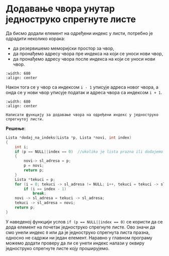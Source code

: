# Додавање чвора унутар једноструко спрегнуте листе

Да бисмо додали елемент на одређени индекс у листи, потребно је одрадити неколико корака:
- да резервишемо меморијски простор за чвор,
- да пронађемо адресу чвора пре индекса на који се уноси нови чвор,
- да пронађемо адресу чвора после индекса на који се уноси нови чвор.

```{image} images/image16.png
:width: 680
:align: center
```

Након тога се у чвор са индексом  `i - 1` уписује адреса новог чвора, а онда се у нови чвор уписује податак и адреса чвора са индексом `i + 1`.

```{image} images/image17.png
:width: 680
:align: center
```

```{questionnote}
Написати функцију за додавање чвора на одређени индекс у једноструко спрегнутој листи. 
```

**Решење**:

```c
Lista *dodaj_na_indeks(Lista *p, Lista *novi, int index)
{
    int i;
    if (p == NULL||index == 0)  //ukoliko je lista prazna ili dodajemo element na indeks 0 
    {
        novi-> sl_adresa = p;
        p = novi;
        return p;
    }
    Lista *tekuci = p;
    for (i = 0; tekuci -> sl_adresa != NULL; i++, tekuci = tekuci -> sl_adresa)
        if (i == index - 1)
            break;
    novi -> sl_adresa = tekuci -> sl_adresa;
    tekuci -> sl_adresa = novi;
    return p;
}
```
У наведеној функцији услов `if (p == NULL||index == 0)` се користи да се дода елемент на почетак једноструко спрегнуте листе. Ово значи да смо унели индекс `0` или да је једноструко спрегнута листа празна, односно не садржи ни један елемент. Наравно у главном програму можемо додати проверу да ли се унети индекс налази у оквиру једноструко спрегнуте листе коју проширујемо.  